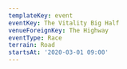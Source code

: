 ```yaml
---
templateKey: event
eventKey: The Vitality Big Half
venueForeignKey: The Highway
eventType: Race
terrain: Road
startsAt: '2020-03-01 09:00'
---
```


